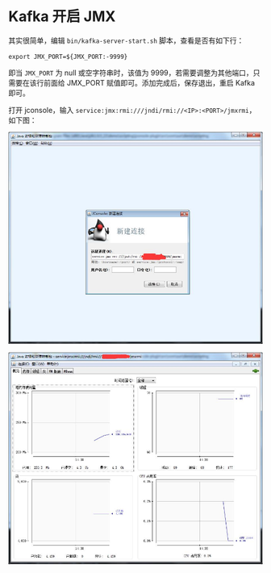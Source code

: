 # Kafka 开启 JMX
其实很简单，编辑 `bin/kafka-server-start.sh` 脚本，查看是否有如下行：
```
export JMX_PORT=${JMX_PORT:-9999}
```

即当 `JMX_PORT` 为 null 或空字符串时，该值为 9999，若需要调整为其他端口，只需要在该行前面给 JMX_PORT 赋值即可。添加完成后，保存退出，重启 Kafka 即可。

打开 jconsole，输入 `service:jmx:rmi:///jndi/rmi://<IP>:<PORT>/jmxrmi`，如下图：

![connect](../imgs/jmx_1.jpg)

![info](../imgs/jmx_2.jpg)

